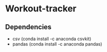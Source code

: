 # Workout-tracker

## Dependencies

 <ul>
  <li> csv (conda install -c anaconda csvkit) </li>
  <li> pandas (conda install -c anaconda pandas) </li>
</ul>
